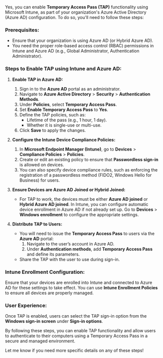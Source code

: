 Yes, you can enable **Temporary Access Pass (TAP)** functionality using Microsoft Intune, as part of your organization's Azure Active Directory (Azure AD) configuration. To do so, you'll need to follow these steps:

### Prerequisites:
- Ensure that your organization is using Azure AD (or Hybrid Azure AD).
- You need the proper role-based access control (RBAC) permissions in Intune and Azure AD (e.g., Global Administrator, Authentication Administrator).

### Steps to Enable TAP using Intune and Azure AD:

1. **Enable TAP in Azure AD:**
   1. Sign in to the **Azure AD** portal as an administrator.
   2. Navigate to **Azure Active Directory** > **Security** > **Authentication Methods**.
   3. Under **Policies**, select **Temporary Access Pass**.
   4. Set **Enable Temporary Access Pass** to **Yes**.
   5. Define the TAP policies, such as:
      - Lifetime of the pass (e.g., 1 hour, 1 day).
      - Whether it is single-use or multi-use.
   6. Click **Save** to apply the changes.

2. **Configure the Intune Device Compliance Policies:**
   1. In **Microsoft Endpoint Manager (Intune)**, go to **Devices** > **Compliance Policies** > **Policies**.
   2. Create or edit an existing policy to ensure that **Passwordless sign-in** is allowed on devices.
   3. You can also specify device compliance rules, such as enforcing the registration of a passwordless method (FIDO2, Windows Hello for Business) for users.

3. **Ensure Devices are Azure AD Joined or Hybrid Joined:**
   - For TAP to work, the devices must be either **Azure AD joined** or **Hybrid Azure AD joined**. In Intune, you can configure automatic device enrollment in Azure AD if not already set up. Go to **Devices** > **Windows enrollment** to configure the appropriate settings.

4. **Distribute TAP to Users:**
   - You will need to issue the **Temporary Access Pass** to users via the **Azure AD** portal:
     1. Navigate to the user’s account in Azure AD.
     2. Under **Authentication methods**, add **Temporary Access Pass** and define its parameters.
   - Share the TAP with the user to use during sign-in.

### Intune Enrollment Configuration:
Ensure that your devices are enrolled into Intune and connected to Azure AD for these settings to take effect. You can use **Intune Enrollment Policies** to ensure all devices are properly managed.

### User Experience:
Once TAP is enabled, users can select the TAP sign-in option from the **Windows sign-in screen** under **Sign-in options**.

By following these steps, you can enable TAP functionality and allow users to authenticate to their computers using a Temporary Access Pass in a secure and managed environment.

Let me know if you need more specific details on any of these steps!
